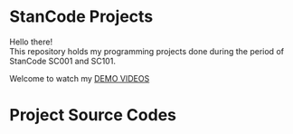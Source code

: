 # StanCode Projects




Hello there!<br>
This repository holds my programming projects done during the period of StanCode SC001 and SC101.

Welcome to watch my [DEMO VIDEOS](https://drive.google.com/drive/folders/1ZixGjM6hGZqtawgXWt9XObby_O-KN3up?usp=sharing)



# Project Source Codes
